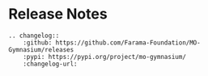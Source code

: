 # Release Notes

```{eval-rst}
.. changelog::
    :github: https://github.com/Farama-Foundation/MO-Gymnasium/releases
    :pypi: https://pypi.org/project/mo-gymnasium/
    :changelog-url:
```
